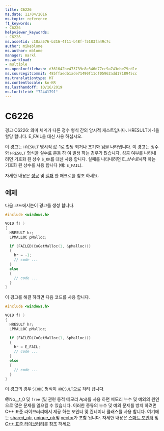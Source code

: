```yaml
---
title: C6226
ms.date: 11/04/2016
ms.topic: reference
f1_keywords:
- C6226
helpviewer_keywords:
- C6226
ms.assetid: c18aa576-b316-4f11-b48f-f5183fa49c7c
author: mikeblome
ms.author: mblome
manager: markl
ms.workload:
- multiple
ms.openlocfilehash: d361642be473739c8e346d77cc9a743ebe79cd1e
ms.sourcegitcommit: 485ffaedb1ade71490f11cf05962add1718945cc
ms.translationtype: MT
ms.contentlocale: ko-KR
ms.lasthandoff: 10/16/2019
ms.locfileid: "72441791"
---
```

# <a name="c6226"></a>C6226

경고 C6226: 의미 체계가 다른 정수 형식 간의 암시적 캐스트입니다. HRESULT에-1을 할당 합니다. E_FAIL을 대신 사용 하십시오.

이 경고는 `HRESULT` 명시적 값-1로 할당 되거나 초기화 됨을 나타냅니다. 이 경고는 정수와 `HRESULT` 형식을 실수로 혼동 하 여 발생 하는 경우가 많습니다. 성공 여부를 나타내려면 기호화 된 상수 `S_OK`를 대신 사용 합니다. 실패를 나타내려면 E_*상수로*시작 하는 기호화 된 상수를 사용 합니다 (예: `E_FAIL`).

자세한 내용은 [성공](/windows/desktop/api/winerror/nf-winerror-succeeded) 및 [실패](/windows/desktop/api/winerror/nf-winerror-failed) 한 매크로를 참조 하세요.

## <a name="example"></a>예제

다음 코드에서는이 경고를 생성 합니다.

```cpp
#include <windows.h>

VOID f( )
{
  HRESULT hr;
  LPMALLOC pMalloc;

  if (FAILED(CoGetMalloc(1, &pMalloc)))
  {
    hr = -1;
    // code ...
  }
  else
  {
    // code ...
  }
}
```

이 경고를 해결 하려면 다음 코드를 사용 합니다.

```cpp
#include <windows.h>

VOID f( )
{
  HRESULT hr;
  LPMALLOC pMalloc;

  if (FAILED(CoGetMalloc(1, &pMalloc)))
  {
    hr = E_FAIL;
    // code ...
  }
  else
  {
    // code ...
  }
}
```

이 경고의 경우 `SCODE` 형식이 `HRESULT`으로 처리 됩니다.

@No__t_0 및 `free` (및 관련 동적 메모리 Api)를 사용 하면 메모리 누수 및 예외의 원인으로 많은 문제를 일으킬 수 있습니다. 이러한 종류의 누수 및 예외 문제를 방지 하려면 C++ 표준 라이브러리에서 제공 하는 포인터 및 컨테이너 클래스를 사용 합니다. 여기에는 [shared_ptr](/cpp/standard-library/shared-ptr-class), [unique_ptr](/cpp/standard-library/unique-ptr-class)및 [vector](/cpp/standard-library/vector)가 포함 됩니다. 자세한 내용은 [스마트 포인터](/cpp/cpp/smart-pointers-modern-cpp) 및 [ C++ 표준 라이브러리](/cpp/standard-library/cpp-standard-library-reference)를 참조 하세요.
